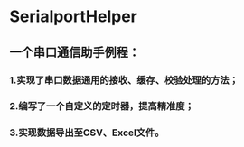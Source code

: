 # SerialportHelper
## 一个串口通信助手例程：
### 1.实现了串口数据通用的接收、缓存、校验处理的方法；
### 2.编写了一个自定义的定时器，提高精准度；
### 3.实现数据导出至CSV、Excel文件。
